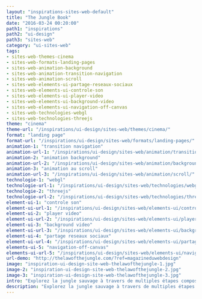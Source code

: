 ```yaml
---
layout: "inspirations-sites-web-default"
title: "The Jungle Book"
date: "2016-03-24 00:20:00"
path1: "inspirations"
path2: "ui-design"
path3: "sites-web"
category: "ui-sites-web"
tags:
- sites-web-themes-cinema
- sites-web-formats-landing-pages
- sites-web-animation-background
- sites-web-animation-transition-navigation
- sites-web-animation-scroll
- sites-web-elements-ui-partage-reseaux-sociaux
- sites-web-elements-ui-controle-son
- sites-web-elements-ui-player-video
- sites-web-elements-ui-background-video
- sites-web-elements-ui-navigation-off-canvas
- sites-web-technologies-webgl
- sites-web-technologies-threejs
theme: "cinema"
theme-url: "/inspirations/ui-design/sites-web/themes/cinema/"
format: "landing page"
format-url: "/inspirations/ui-design/sites-web/formats/landing-pages/"
animation-1: "transition navigation"
animation-url-1: "/inspirations/ui-design/sites-web/animation/transition-navigation/"
animation-2: "animation background"
animation-url-2: "/inspirations/ui-design/sites-web/animation/background/"
animation-3: "animation au scroll"
animation-url-3: "/inspirations/ui-design/sites-web/animation/scroll/"
technologie-1: "webgl"
technologie-url-1: "/inspirations/ui-design/sites-web/technologies/webgl/"
technologie-2: "threejs"
technologie-url-2: "/inspirations/ui-design/sites-web/technologies/threejs/"
element-ui-1: "controle son"
element-ui-url-1: "/inspirations/ui-design/sites-web/elements-ui/controle-son/"
element-ui-2: "player video"
element-ui-url-2: "/inspirations/ui-design/sites-web/elements-ui/player-video/"
element-ui-3: "background video"
element-ui-url-3: "/inspirations/ui-design/sites-web/elements-ui/background-video/"
element-ui-4: "partage reseaux sociaux"
element-ui-url-4: "/inspirations/ui-design/sites-web/elements-ui/partage-reseaux-sociaux/"
elements-ui-5: "navigation-off-canvas"
elements-ui-url-5: "/inspirations/ui-design/sites-web/elements-ui/navigation-off-canvas/"
url-demo: "http://thelawofthejungle.com/?ref=magazineduwebdesign"
image: "inspiration-ui-design-site-web-thelawofthejungle-1.jpg"
image-2: "inspiration-ui-design-site-web-thelawofthejungle-2.jpg"
image-3: "inspiration-ui-design-site-web-thelawofthejungle-3.jpg"
intro: "Explorez la jungle sauvage à travers de multiples étapes composées de subtiles détails [WebGL](http://www.magazineduwebdesign.com/inspirations/ui-design/sites-web/technologies/webgl/). Ce film Disney "The Jungle Book" sera dans les salles le 15 avril."
description: "Explorez la jungle sauvage à travers de multiples étapes composées de subtiles détails WebGL. Ce film Disney "The Jungle Book" sera dans les salles le 15 avril."
---
```


